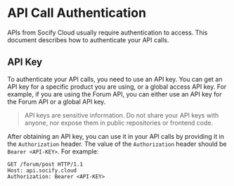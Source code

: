 # API Call Authentication

APIs from Socify Cloud usually require authentication to access. This document describes how to authenticate your API calls.

## API Key 

To authenticate your API calls, you need to use an API key. You can get an API key for a specific product you are using, or a global access API key. For example, if you are using the Forum API, you can either use an API key for the Forum API or a global API key. 

> API keys are sensitive information. Do not share your API keys with anyone, nor expose them in public repositories or frontend code.

After obtaining an API key, you can use it in your API calls by providing it in the `Authorization` header. The value of the `Authorization` header should be `Bearer <API-KEY>`. For example:

```http
GET /forum/post HTTP/1.1
Host: api.socify.cloud
Authorization: Bearer <API-KEY>
```
